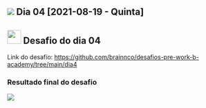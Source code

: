 <h2><img src="https://user-images.githubusercontent.com/4163340/130160199-7b021ab6-8d96-4955-b41c-4506968afe98.png"/> Dia 04 [2021-08-19 - Quinta]</h2>

<h2><img src="https://user-images.githubusercontent.com/4163340/130159194-488e54e5-a6e0-49d1-9b9c-7b78d232ba70.png" height="32"/> Desafio do dia 04</h2

Link do desafio: https://github.com/brainnco/desafios-pre-work-b-academy/tree/main/dia4

<h3>Resultado final do desafio</h3>
<img src="https://user-images.githubusercontent.com/4163340/130324500-ad0061f8-9afc-4cdc-b4f2-eaf4575fd846.png"/>
